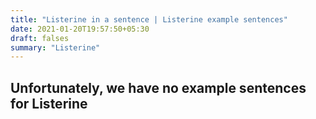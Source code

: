 ```yaml
---
title: "Listerine in a sentence | Listerine example sentences"
date: 2021-01-20T19:57:50+05:30
draft: falses
summary: "Listerine"
---
```

## Unfortunately, we have no example sentences for Listerine                 

